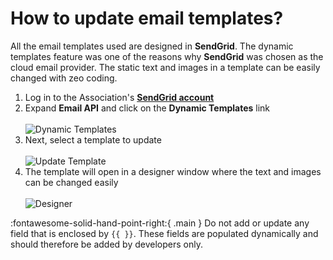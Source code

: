 # How to update email templates?

All the email templates used are designed in **SendGrid**. The dynamic templates feature was one of the reasons why **SendGrid** was chosen as the cloud email provider. The static text and images in a template can be easily changed with zeo coding.

1. Log in to the Association's [**SendGrid account**](https://app.sendgrid.com/login/)
2. Expand **Email API** and click on the **Dynamic Templates** link<br /><br />
   ![Dynamic Templates](https://ik.imagekit.io/pwxm960evbp/MES-AA/Docs/sg1_1__VgZOlb87O.jpg?updatedAt=1631782906577)
3. Next, select a template to update<br /><br />
   ![Update Template](https://ik.imagekit.io/pwxm960evbp/MES-AA/Docs/sg2_1__PyOhrINoBJl.jpg?updatedAt=1631782906663)
4. The template will open in a designer window where the text and images can be changed easily<br /><br />
   ![Designer](https://ik.imagekit.io/pwxm960evbp/MES-AA/Docs/sg3_1__ga4WE2FR04.jpg?updatedAt=1631782906692)

:fontawesome-solid-hand-point-right:{ .main } Do not add or update any field that is enclosed by `{{ }}`. These fields are populated dynamically and should therefore be added by developers only.
